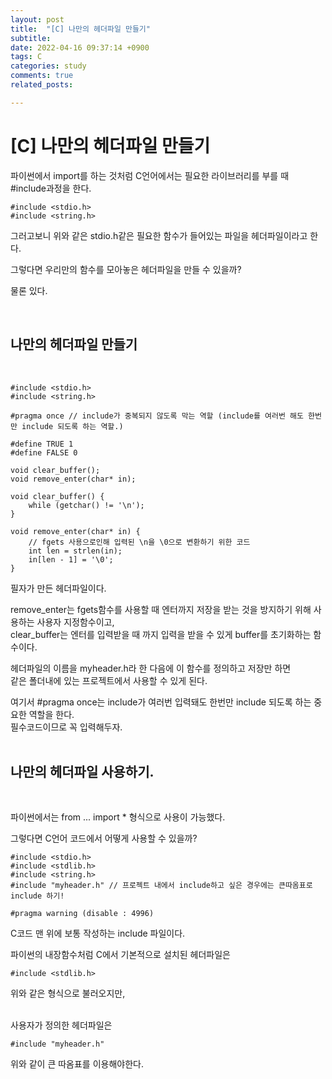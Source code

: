 ```yaml
---
layout: post
title:  "[C] 나만의 헤더파일 만들기"
subtitle:
date: 2022-04-16 09:37:14 +0900
tags: C
categories: study
comments: true
related_posts:

---
```


# [C] 나만의 헤더파일 만들기<Br/>

파이썬에서 import를 하는 것처럼 C언어에서는 필요한 라이브러리를 부를 때 #include과정을 한다.<br/>

```
#include <stdio.h>
#include <string.h>
```

그러고보니 위와 같은 stdio.h같은 필요한 함수가 들어있는 파일을 헤더파일이라고 한다.<br/>

그렇다면 우리만의 함수를 모아놓은 헤더파일을 만들 수 있을까?<br/>

물론 있다.<br/>

<br/>

## 나만의 헤더파일 만들기<br/>
<br/>

```
#include <stdio.h>
#include <string.h>

#pragma once // include가 중복되지 않도록 막는 역할 (include를 여러번 해도 한번만 include 되도록 하는 역할.)

#define TRUE 1
#define FALSE 0

void clear_buffer();
void remove_enter(char* in);

void clear_buffer() {
    while (getchar() != '\n');
}

void remove_enter(char* in) {
    // fgets 사용으로인해 입력된 \n을 \0으로 변환하기 위한 코드
    int len = strlen(in);
    in[len - 1] = '\0';
}
```

필자가 만든 헤더파일이다. <br/>

remove_enter는 fgets함수를 사용할 때 엔터까지 저장을 받는 것을 방지하기 위해 사용하는 사용자 지정함수이고,<br/>
clear_buffer는 엔터를 입력받을 때 까지 입력을 받을 수 있게 buffer를 초기화하는 함수이다.<br/>

헤더파일의 이름을 myheader.h라 한 다음에 이 함수를 정의하고 저장만 하면<br/>
같은 폴더내에 있는 프로젝트에서 사용할 수 있게 된다.<br/>

여기서 #pragma once는 include가 여러번 입력돼도 한번만 include 되도록 하는 중요한 역할을 한다.<br/>
필수코드이므로 꼭 입력해두자.<br/>
<br/>

## 나만의 헤더파일 사용하기.<br/>
<br/>

파이썬에서는 from ... import * 형식으로 사용이 가능했다.<br/>

그렇다면 C언어 코드에서 어떻게 사용할 수 있을까?<br/>

```
#include <stdio.h>
#include <stdlib.h>
#include <string.h>
#include "myheader.h" // 프로젝트 내에서 include하고 싶은 경우에는 큰따옴표로 include 하기!

#pragma warning (disable : 4996)
```

C코드 맨 위에 보통 작성하는 include 파일이다.<br/>

파이썬의 내장함수처럼 C에서 기본적으로 설치된 헤더파일은

```
#include <stdlib.h> 
```

위와 같은 형식으로 불러오지만,<br/>
<br/>

사용자가 정의한 헤더파일은

```
#include "myheader.h"
```

위와 같이 큰 따옴표를 이용해야한다.<br/>
